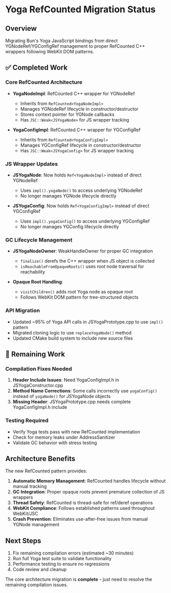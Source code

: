 # Yoga RefCounted Migration Status

## Overview
Migrating Bun's Yoga JavaScript bindings from direct YGNodeRef/YGConfigRef management to proper RefCounted C++ wrappers following WebKit DOM patterns.

## ✅ Completed Work

### Core RefCounted Architecture
- **YogaNodeImpl**: RefCounted C++ wrapper for YGNodeRef
  - Inherits from `RefCounted<YogaNodeImpl>`
  - Manages YGNodeRef lifecycle in constructor/destructor
  - Stores context pointer for YGNode callbacks
  - Has `JSC::Weak<JSYogaNode>` for JS wrapper tracking

- **YogaConfigImpl**: RefCounted C++ wrapper for YGConfigRef  
  - Inherits from `RefCounted<YogaConfigImpl>`
  - Manages YGConfigRef lifecycle in constructor/destructor
  - Has `JSC::Weak<JSYogaConfig>` for JS wrapper tracking

### JS Wrapper Updates
- **JSYogaNode**: Now holds `Ref<YogaNodeImpl>` instead of direct YGNodeRef
  - Uses `impl().yogaNode()` to access underlying YGNodeRef
  - No longer manages YGNode lifecycle directly
  
- **JSYogaConfig**: Now holds `Ref<YogaConfigImpl>` instead of direct YGConfigRef
  - Uses `impl().yogaConfig()` to access underlying YGConfigRef  
  - No longer manages YGConfig lifecycle directly

### GC Lifecycle Management
- **JSYogaNodeOwner**: WeakHandleOwner for proper GC integration
  - `finalize()` derefs the C++ wrapper when JS object is collected
  - `isReachableFromOpaqueRoots()` uses root node traversal for reachability
  
- **Opaque Root Handling**: 
  - `visitChildren()` adds root Yoga node as opaque root
  - Follows WebKit DOM pattern for tree-structured objects

### API Migration
- Updated ~95% of Yoga API calls in JSYogaPrototype.cpp to use `impl()` pattern
- Migrated cloning logic to use `replaceYogaNode()` method
- Updated CMake build system to include new source files

## 🚧 Remaining Work

### Compilation Fixes Needed
1. **Header Include Issues**: Need YogaConfigImpl.h in JSYogaConstructor.cpp
2. **Method Name Corrections**: Some calls incorrectly use `yogaConfig()` instead of `yogaNode()` for JSYogaNode objects
3. **Missing Header**: JSYogaPrototype.cpp needs complete YogaConfigImpl.h include

### Testing Required
- Verify Yoga tests pass with new RefCounted implementation
- Check for memory leaks under AddressSanitizer
- Validate GC behavior with stress testing

## Architecture Benefits

The new RefCounted pattern provides:

1. **Automatic Memory Management**: RefCounted handles lifecycle without manual tracking
2. **GC Integration**: Proper opaque roots prevent premature collection of JS wrappers
3. **Thread Safety**: RefCounted is thread-safe for ref/deref operations
4. **WebKit Compliance**: Follows established patterns used throughout WebKit/JSC
5. **Crash Prevention**: Eliminates use-after-free issues from manual YGNode management

## Next Steps

1. Fix remaining compilation errors (estimated ~30 minutes)
2. Run full Yoga test suite to validate functionality
3. Performance testing to ensure no regressions
4. Code review and cleanup

The core architecture migration is **complete** - just need to resolve the remaining compilation issues.